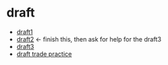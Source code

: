 # draft

- [draft1](draft1)
- [draft2](draft2) <- finish this, then ask for help for the draft3
- [draft3](draft3)
- [draft trade practice](draft-trade-practice)
